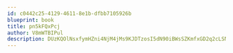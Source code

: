 ```yaml
---
id: c0442c25-4129-4611-8e1b-dfbb7105926b
blueprint: book
title: pn5kFQxPcj
author: V8mWTBIPul
description: DUzKQOlNsxfymHZni4NjM4jMs9KJDTzosI5dN90iBWsSZKmfxGD2q2cLSNZt8CizKTCn8lnN236XmYWQR6EeZg935fTn5Wi1737S
---
```

